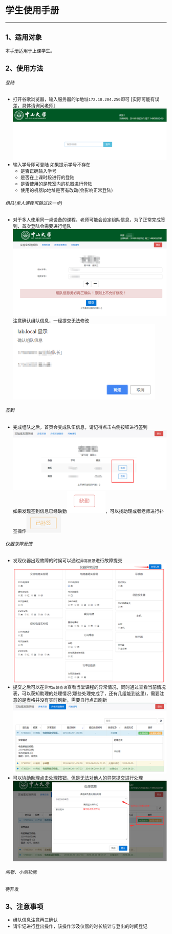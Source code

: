 # 学生使用手册
---

## 1、适用对象

本手册适用于上课学生。

## 2、使用方法

###### 登陆
- 打开谷歌浏览器，输入服务器的ip地址`172.18.204.250`即可 [实际可能有误差，具体请询问老师]
  ![](./img/stu/login.png)
- 输入学号即可登陆
  如果提示学号不存在
    - 是否正确输入学号
    - 是否在上课时段进行的登陆
    - 是否使用的是教室内的机器进行登陆
    - 使用的机器ip地址是否有改动(会影响正常登陆)

###### 组队(单人课程可跳过这一步)
- 对于多人使用同一桌设备的课程，老师可能会设定组队信息，为了正常完成签到，首次登陆会需要进行组队
  ![](./img/stu/group.png)
  注意确认组队信息，一经提交无法修改
  ![](./img/stu/group_info.png)

###### 签到
- 完成组队之后，首页会变成队伍信息，请记得点击右侧按钮进行签到
  ![](./img/stu/sign.png)
  如果发现签到信息已经缺勤![](./img/stu/sign_qj.png)，可以找助理或者老师进行补签操作![](./img/stu/sign_bq.png)

###### 仪器故障反馈
- 发现仪器出现故障的时候可以通过`异常反馈`进行故障提交
  ![](./img/stu/dev_sub.png)
- 提交之后可以在`异常反馈查询`查看当堂课程的异常情况，同时通过查看当前情况表，可以获知助理的处理情况(哪些处理完成了，还有几组能到这里)，需要注意的是表格并没有实时刷新，需要自行点击刷新
  ![](./img/stu/dev_table.png)
- 可以协助助理点击处理按钮，但是无法对他人的异常提交进行处理
  ![](./img/stu/dev_table_deal.png)

###### 问卷、小测功能
待开发

## 3、注意事项

- 组队信息注意再三确认
- 请牢记进行登出操作，该操作涉及仪器的时长统计与登出的时间登记